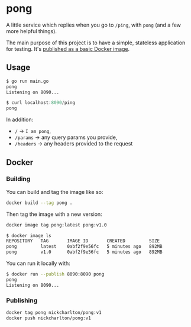 # pong

A little service which replies when you go to `/ping`, with `pong` (and a few
more helpful things).

The main purpose of this project is to have a simple, stateless application for
testing. It's [published as a basic Docker image][1].

## Usage

```sh
$ go run main.go
pong
Listening on 8090...
```

```go
$ curl localhost:8090/ping
pong
```

In addition:

* `/` → `I am pong`,
* `/params` → any query params you provide,
* `/headers` → any headers provided to the request

## Docker

### Building

You can build and tag the image like so:

```sh
docker build --tag pong .
```

Then tag the image with a new version:

```sh
docker image tag pong:latest pong:v1.0
```

```sh
$ docker image ls
REPOSITORY   TAG       IMAGE ID       CREATED         SIZE
pong         latest    0abf2f9e56fc   5 minutes ago   892MB
pong         v1.0      0abf2f9e56fc   5 minutes ago   892MB
```

You can run it locally with:

```sh
$ docker run --publish 8090:8090 pong
pong
Listening on 8090...
```

### Publishing

```sh
docker tag pong nickcharlton/pong:v1
docker push nickcharlton/pong:v1
```

[1]: https://hub.docker.com/repository/docker/nickcharlton/pong
